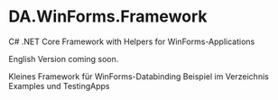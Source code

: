 # DA.WinForms.Framework
C# .NET Core Framework with Helpers for WinForms-Applications

English Version coming soon.

Kleines Framework für WinForms-Databinding
Beispiel im Verzeichnis Examples und TestingApps
